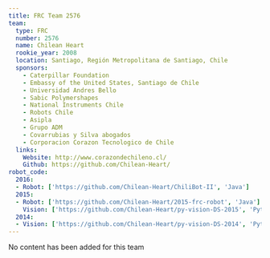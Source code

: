 ```yaml
---
title: FRC Team 2576
team:
  type: FRC
  number: 2576
  name: Chilean Heart
  rookie_year: 2008
  location: Santiago, Región Metropolitana de Santiago, Chile
  sponsors:
    - Caterpillar Foundation
    - Embassy of the United States, Santiago de Chile
    - Universidad Andres Bello
    - Sabic Polymershapes
    - National Instruments Chile
    - Robots Chile
    - Asipla
    - Grupo ADM
    - Covarrubias y Silva abogados
    - Corporacion Corazon Tecnologico de Chile
  links:
    Website: http://www.corazondechileno.cl/
    Github: https://github.com/Chilean-Heart/
robot_code:
  2016:
  - Robot: ['https://github.com/Chilean-Heart/ChiliBot-II', 'Java']
  2015:
  - Robot: ['https://github.com/Chilean-Heart/2015-frc-robot', 'Java']
    Vision: ['https://github.com/Chilean-Heart/py-vision-DS-2015', 'Python']
  2014:
  - Vision: ['https://github.com/Chilean-Heart/py-vision-DS-2014', 'Python']
---
```

No content has been added for this team